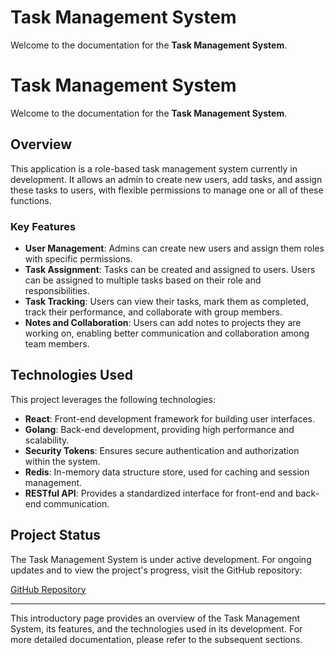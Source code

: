 
# Task Management System

Welcome to the documentation for the **Task Management System**.

# Task Management System

Welcome to the documentation for the **Task Management System**.

## Overview

This application is a role-based task management system currently in development. It allows an admin to create new users, add tasks, and assign these tasks to users, with flexible permissions to manage one or all of these functions.

### Key Features
- **User Management**: Admins can create new users and assign them roles with specific permissions.
- **Task Assignment**: Tasks can be created and assigned to users. Users can be assigned to multiple tasks based on their role and responsibilities.
- **Task Tracking**: Users can view their tasks, mark them as completed, track their performance, and collaborate with group members.
- **Notes and Collaboration**: Users can add notes to projects they are working on, enabling better communication and collaboration among team members.

## Technologies Used

This project leverages the following technologies:
- **React**: Front-end development framework for building user interfaces.
- **Golang**: Back-end development, providing high performance and scalability.
- **Security Tokens**: Ensures secure authentication and authorization within the system.
- **Redis**: In-memory data structure store, used for caching and session management.
- **RESTful API**: Provides a standardized interface for front-end and back-end communication.

## Project Status

The Task Management System is under active development. For ongoing updates and to view the project's progress, visit the GitHub repository:

[GitHub Repository](https://github.com/mariamelashkar/Task_Management_System)

---

This introductory page provides an overview of the Task Management System, its features, and the technologies used in its development. For more detailed documentation, please refer to the subsequent sections.

